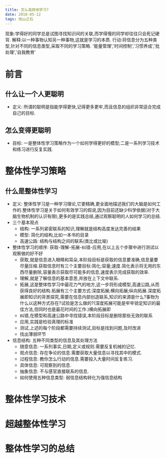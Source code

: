 ```yaml
---
title: 怎么高效地学习?
date: 2018-05-12
tags: 他山之石
---
```


现象:学得好的同学总是试图寻找知识间的关联,而学得慢的同学却往往只会死记硬背.
解释:以一种事物认知另一种事物,这就是学习的本质.
行动:将信息分为五种类型,针对不同的信息类型,采取不同的学习策略.
'能量管理','时间控制','习惯养成','批处理','自我教育'
 <!-- more -->

# 前言

## 什么让一个人更聪明

* 定义: 所谓的聪明是指能学得更快,记得更多更牢,而且信息的组织非常适合完成自己的目标.

## 怎么变得更聪明

* 目标: 一是整体性学习策略作为一个如何学得更好的模型;二是一系列学习技术和练习进行反复实践.

# 整体性学习策略

## 什么是整体性学习

* 定义: 整体性学习是一种学习理论,它更精确,更全面地描述我们的大脑是如何工作的.整体性学习是关于如何有效学习的假说,因为目前还缺少科学依据(对于大脑生物机制的认识有限),更多的是实践总结,通过观察聪明的人如何学习的总结.
* 三个基本观点
  * 结构: 一系列紧密联系的知识,理解就是结构高度发达完善的结果
  * 模型: 简化的结构,比如一本书的目录
  * 高速公路: 结构与结构之间的联系(类比或比喻)
* 整体性学习的顺序: 获取-理解-拓展-纠错-应用,在以上五个步骤中进行测试以观察做的好不好
  * 获取,就是信息进入眼睛和耳朵,本阶段目标是获取的信息要准确,信息量要尽量压缩.获取信息时有三个主要目标:简化;容量;速度.简化表示将无用的东西尽量删除,容量表示获取尽可能多的信息,速度表示完成获取的效率.
  * 理解,就是了解信息的基本意思,并放在上下文中联系.
  * 拓展,这是整体性学习中最花力气的地方,这一步将形成模型,高速公路,从而获得良好的结构.拓展有三个主要方式:深度拓展;横向拓展;纵向拓展.深度拓展即知识的背景探究,需要在信息内部创造联系,知识的来源是什么?事物为什么以这种方式存在?试验是怎么做的?(深度拓展可能是牢牢锁定知识的最佳方法,但同时也是最花时间的工作.)横向拓展即
  * 纠错,在模型和高速公路中寻找错误,本阶段目标是删除那些无效的联系
  * 应用,实践是检验真理的标准
  * 测试,上述的每个阶段都需要持续测试,目标是找到问题,及时改进
  * 找出薄弱环节
* 信息结构: 五种不同类型的信息及其处理方法
  * 随意信息: 一系列事实,日期,定义或规则.需要反复机械的记忆.
  * 观点信息: 存在争论的信息.需要获取大量信息以寻找其中的模式.
  * 过程信息: 教你怎么行动的信息.需要投入大量时间反复练习.
  * 具体信息: 可观察到的信息.
  * 抽象信息: 不与感官直接联系的信息.
  * 如何使用五种信息类型: 弱信息结构转化为强信息结构

# 整体性学习技术

# 超越整体性学习

# 整体性学习的总结